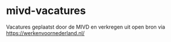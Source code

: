 # mivd-vacatures
Vacatures geplaatst door de MIVD en verkregen uit open bron via https://werkenvoornederland.nl/
